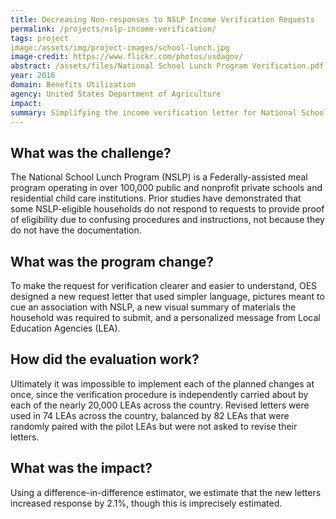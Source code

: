 ```yaml
---
title: Decreasing Non-responses to NSLP Income Verification Requests
permalink: /projects/nslp-income-verification/
tags: project
image:/assets/img/project-images/school-lunch.jpg
image-credit: https://www.flickr.com/photos/usdagov/
abstract: /assets/files/National School Lunch Program Verification.pdf
year: 2016
domain: Benefits Utilization
agency: United States Department of Agriculture
impact:
summary: Simplifying the income verification letter for National School Lunch Program recipients increased response rate by 2.1%.
---
```

## What was the challenge?

The National School Lunch Program (NSLP) is a Federally-assisted meal program operating in over 100,000 public and nonprofit private schools and residential child care institutions. Prior studies have demonstrated that some NSLP-eligible households do not respond to requests to provide proof of eligibility due to confusing procedures and instructions, not because they do not have the documentation.

## What was the program change?

To make the request for verification clearer and easier to understand, OES designed a new request letter that used simpler language, pictures meant to cue an association with NSLP, a new visual summary of materials the household was required to submit, and a personalized message from Local Education Agencies (LEA).

## How did the evaluation work?

Ultimately it was impossible to implement each of the planned changes at once, since the verification procedure is independently carried about by each of the nearly 20,000 LEAs across the country. Revised letters were used in 74 LEAs across the country, balanced by 82 LEAs that were randomly paired with the pilot LEAs but were not asked to revise their letters.

## What was the impact?

Using a difference-in-difference estimator, we estimate that the new letters increased response by 2.1%, though this is imprecisely estimated.
